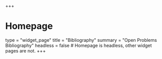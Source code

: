 +++
# Homepage
type = "widget_page"
title = "Bibliography"
summary = "Open Problems Bibliography"
headless = false  # Homepage is headless, other widget pages are not.
+++
